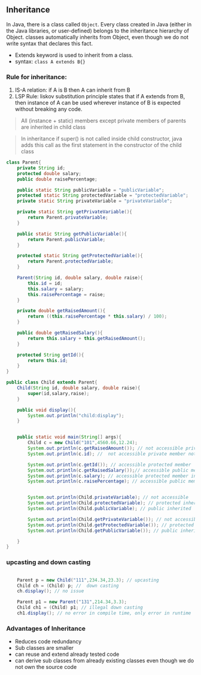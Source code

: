 ## Inheritance
In Java, there is a class called `Object`. Every class created in Java
(either in the Java libraries, or user-defined) belongs to the inheritance
hierarchy of Object. classes automatically inherits from Object, even though
we do not write syntax that declares this fact.

- Extends keyword is used to inherit from a class.
- syntax: `class A extends B{}`

### Rule for inheritance:
1. IS-A relation: if A is B then A can inherit from B
2. LSP Rule: liskov substitution principle states that if A extends from B, 
    then instance of A can be used wherever instance of B is expected without breaking any code.

> All (instance + static) members except private members of parents are inherited in child class

> In inheritance if super() is not called inside child constructor, java adds this call as the first statement
> in the constructor of the child class

```java
class Parent{
    private String id;
    protected double salary;
    public double raisePercentage;

    public static String publicVariable = "publicVariable";
    protected static String protectedVariable = "protectedVariable";
    private static String privateVariable = "privateVariable";

    private static String getPrivateVariable(){
        return Parent.privateVariable;
    }

    public static String getPublicVariable(){
        return Parent.publicVariable;
    }

    protected static String getProtectedVariable(){
        return Parent.protectedVariable;
    }

    Parent(String id, double salary, double raise){
        this.id = id;
        this.salary = salary;
        this.raisePercentage = raise;
    }

    private double getRaisedAmount(){
        return ((this.raisePercentage * this.salary) / 100);
    }

    public double getRaisedSalary(){
        return this.salary + this.getRaisedAmount();
    }

    protected String getId(){
        return this.id;
    }
}

public class Child extends Parent{
    Child(String id, double salary, double raise){
        super(id,salary,raise);
    }

    public void display(){
        System.out.println("child:display");
    }


    public static void main(String[] args){
        Child c = new Child("101",4560.66,12.24);
        System.out.println(c.getRaisedAmount()); // not accessible private to parent not inherited
        System.out.println(c.id); //  not accessible private member not inherited

        System.out.println(c.getId()); // accessible protected member
        System.out.println(c.getRaisedSalary());// accessible public method inherited
        System.out.println(c.salary); // accessible protected member inherited
        System.out.println(c.raisePercentage); // accessible public member inherited


        System.out.println(Child.privateVariable); // not accessible
        System.out.println(Child.protectedVariable); // protected inherited
        System.out.println(Child.publicVariable); // public inherited

        System.out.println(Child.getPrivateVariable()); // not accessible
        System.out.println(Child.getProtectedVariable()); // protected inherited
        System.out.println(Child.getPublicVariable()); // public inherited

    }
}
```

### upcasting and down casting

```java

    Parent p = new Child("111",234.34,23.3); // upcasting
    Child ch = (Child) p; //  down casting
    ch.display(); // no issue

    Parent p1 = new Parent("131",214.34,3.3);
    Child ch1 = (Child) p1; // illegal down casting
    ch1.display(); // no error in compile time, only error in runtime

```

### Advantages of Inheritance
- Reduces code redundancy
- Sub classes are smaller
- can reuse and extend already tested code
- can derive sub classes from already existing classes even though we do not own the source code